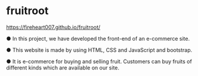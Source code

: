 # fruitroot
https://fireheart007.github.io/fruitroot/

● In this project, we have developed the front-end of an e-commerce site.

● This website is made by using HTML, CSS and JavaScript and bootstrap.

● It is e-commerce for buying and selling fruit. Customers can buy fruits of different kinds which are available on our site.

